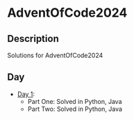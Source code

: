 # AdventOfCode2024

## Description

Solutions for AdventOfCode2024

## Day

- [Day 1](https://adventofcode.com/2024/day/1):
    - Part One: Solved in Python, Java
    - Part Two: Solved in Python, Java
